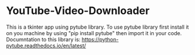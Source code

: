 # YouTube-Video-Downloader
This is a tkinter app using pytube library.
To use pytube library first install it on you machine by using "pip install pytube" then import it in your code.
Documntation to this library is:
https://python-pytube.readthedocs.io/en/latest/
